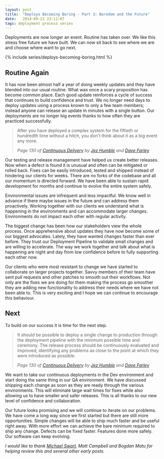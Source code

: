 ```yaml
---
layout: post
title:  "Deploys Becoming Boring - Part 3: Boredom and the Future"
date:   2014-09-22 23:11:07
tags: deployment process series
---
```


Deployments are now longer an event. Routine has taken over. We like this
stress free future we have built. We can now sit back to see where we are
and choose where want to go next.

{% include series/deploys-becoming-boring.html %}

Routine Again
---------------------------------------

It has now been almost half a year of doing weekly updates and they have blended
into our usual routine. What was once a scary proposition has become
common place. Each good update reinforces a cycle of success
that continues to build confidence and trust. We no longer need days to deploy
updates using a process known to only a few team members; instead anyone can
release an update in minutes with a single button. Our deployments are no
longer big events thanks to how often they are practiced successfully.

> After you have deployed a complex system for the fiftieth or hundredth time
> without a hitch, you don't think about it as a big event any more.
>
> <cite>Page 130 of [Continuous Delivery][cd]
> by [Jez Humble][jez] and [Dave Farley][dave]
> </cite>

Our testing and release management have helped us create better releases. Now
when a defect is found it is unusual and often can be mitigated or rolled back.
Fixes can be easily introduced, tested and shipped instead of hindering our
clients for weeks. There are no forks of the codebase and all our momentum is
directed forward. We have been able to sustain rapid development for months and
continue to evolve the entire system safely.

Environmental issues are infrequent and less impactful. We know well in advance
if there maybe issues in the future and can address them proactively. Working
together with our clients we understand what is happening in the environments
and can accommodate larger changes. Environments do not impact each other with
regular activity.

The biggest change has been how our stakeholders view the whole process. Once
apprehensive about updates they have now become some of our biggest advocates.
Lately, they have wanted changes faster than ever before. They trust our
Deployment Pipeline to validate small changes and are willing to accelerate.
The way we work together and talk about what is happening are night and day
from low confidence before to fully supporting each other now.

Our clients who were most resistant to change we have started to
collaborate on larger projects together. Savvy members of their team have sent
pull requests and other patches to smooth out their workflows. Not only are the
fixes we are doing for them making the process go smoother they are adding new
functionality to address their needs where we have not been able to. This is
very exciting and I hope we can continue to encourage this behaviour.

Next
---------------------------------------

To build on our success it is time for the next step.

> It should be possible to deploy a single change
> to production through the deployment pipeline with the minimum possible time
> and ceremony. The release process should be continuously evaluated and
> improved, identifying any problems as close to the point at which they were
> introduced as possible.
>
> <cite>Page 130 of [Continuous Delivery][cd]
> by [Jez Humble][jez] and [Dave Farley][dave]
> </cite>

We want to take our continuous deployments in the Dev
environment and start doing the same thing in our QA environment.
We have discussed shipping each change as soon as they are ready through the
various environments. This will eliminate large wait times for fixes while also
allowing us to have smaller and safer releases. This is all thanks to our new
level of confidence and collaboration.

Our future looks promising and we will continue to iterate on our problems. We
have come a long way since we first started but there are still more
opportunities. Simple changes will be able to ship much faster and be useful
right away. With more effort we can achieve the bare minimum required to ship any change.
Defects can be fixed faster. Features done more safely. Our software can keep
evolving.

*I would like to thank [Michael Swart][swart], Matt Campbell and Bogdan Matu
for helping review this and several other early posts.*

[jez]:      https://twitter.com/jezhumble
[dave]:     https://twitter.com/davefarley77
[cd]:       http://www.amazon.com/dp/B003YMNVC0/
[swart]:    http://michaeljswart.com
